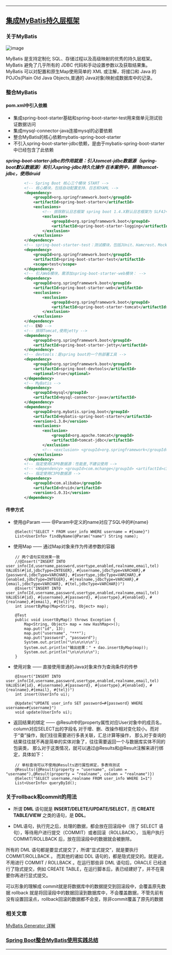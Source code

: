 ----
## [集成MyBatis持久层框架](https://github.com/timebusker/spring-boot/tree/master/spring-boot-13-MyBatis/)

### 关于MyBatis
![image](https://github.com/timebusker/spring-boot/raw/master/static/spring-boot-13-MyBatis/mybatis-logo.png?raw=true)

MyBatis 是支持定制化 SQL、存储过程以及高级映射的优秀的持久层框架。MyBatis 避免了几乎所有的 JDBC 
代码和手动设置参数以及获取结果集。MyBatis 可以对配置和原生Map使用简单的 XML 或注解，将接口和 
Java 的 POJOs(Plain Old Java Objects,普通的 Java对象)映射成数据库中的记录。

### 整合MyBatis
#### **pom.xml**中引入依赖
+ 集成spring-boot-starter基础和spring-boot-starter-test用来做单元测试验证数据访问 
+ 集成mysql-connector-java连接mysql的必要依赖 
+ 整合MyBatis的核心依赖mybatis-spring-boot-starter 
+ 不引入spring-boot-starter-jdbc依赖，是由于mybatis-spring-boot-starter中已经包含了此依赖 

***spring-boot-starter-jdbc的作用就是：引入tomcat-jdbc数据源（spring-boot默认数据源）和引入spring-jdbc持久化操作***
***在本案例中，排除tomcat-jdbc，使用druid***
```xml
		<!-- Spring Boot 核心三个模块 START -->
		<!-- 核心模块，包括自动配置支持、日志和YAML -->
		<dependency>
			<groupId>org.springframework.boot</groupId>
			<artifactId>spring-boot-starter</artifactId>
			<exclusions>
				<!-- 排除默认日志框架 spring boot 1.4.X默认日志框架为 SLF4J+Logback,这里先排除 -->
				<exclusion>
					<groupId>org.springframework.boot</groupId>
					<artifactId>spring-boot-starter-logging</artifactId>
				</exclusion>
			</exclusions>
		</dependency>
		<!-- spring-boot-starter-test：测试模块，包括JUnit、Hamcrest、Mockito -->
		<dependency>
			<groupId>org.springframework.boot</groupId>
			<artifactId>spring-boot-starter-test</artifactId>
			<scope>test</scope>
		</dependency>
		<!-- 引入Web模块，需添加spring-boot-starter-web模块： -->
		<dependency>
			<groupId>org.springframework.boot</groupId>
			<artifactId>spring-boot-starter-web</artifactId>
			<exclusions>
				<exclusion>
					<groupId>org.springframework.boot</groupId>
					<artifactId>spring-boot-starter-tomcat</artifactId>
				</exclusion>
			</exclusions>
		</dependency>
		<!-- END -->
		<!-- 排除Tomcat,使用jetty -->
		<dependency>
			<groupId>org.springframework.boot</groupId>
			<artifactId>spring-boot-starter-jetty</artifactId>
		</dependency>
		<!-- devtools：是spring boot的一个热部署工具 -->
		<dependency>
			<groupId>org.springframework.boot</groupId>
			<artifactId>spring-boot-devtools</artifactId>
			<optional>true</optional>
		</dependency>
		<!-- MyBatis -->
		<dependency>
			<groupId>mysql</groupId>
			<artifactId>mysql-connector-java</artifactId>
		</dependency>
		<dependency>
			<groupId>org.mybatis.spring.boot</groupId>
			<artifactId>mybatis-spring-boot-starter</artifactId>
			<version>1.3.0</version>
			<exclusions>
				<exclusion>
					<groupId>org.apache.tomcat</groupId>
					<artifactId>tomcat-jdbc</artifactId>
				</exclusion>
				<!-- <exclusion> <groupId>org.springframework</groupId> <artifactId>spring-jdbc</artifactId> </exclusion> -->
			</exclusions>
		</dependency>
		<!-- 指定使用C3P0数据源：性能差,不建议使用 -->
		<!-- <dependency> <groupId>com.mchange</groupId> <artifactId>c3p0</artifactId> <version>0.9.5.2</version> </dependency> -->
		<!-- 指定使用C3P0数据源 -->
		<dependency>
			<groupId>com.alibaba</groupId>
			<artifactId>druid</artifactId>
			<version>1.0.31</version>
		</dependency>
```

#### 传参方式
+ 使用@Param —— @Param中定义的name对应了SQL中的#{name}
```
	@Select("SELECT * FROM user_info WHERE username = #{name}")
	List<UserInfo> findByName(@Param("name") String name);
```

+ 使用Map —— 通过Map对象来作为传递参数的容器
```
    // 两个语句实现效果一致
	//@Insert("INSERT INTO user_info(Id,username,password,usertype,enabled,realname,email,tel) VALUES(#{id,jdbcType=INTEGER}, #{username,jdbcType=VARCHAR},#{password,jdbcType=VARCHAR}, #{usertype,jdbcType=VARCHAR},#{enabled,jdbcType=INTEGER}, #{realname,jdbcType=VARCHAR},#{email,jdbcType=VARCHAR}, #{tel,jdbcType=VARCHAR})")
	@Insert("INSERT INTO user_info(Id,username,password,usertype,enabled,realname,email,tel) VALUES(#{id}, #{username},#{password}, #{usertype},#{enabled}, #{realname},#{email}, #{tel})")
	int insertByMap(Map<String, Object> map);
```
```
	@Test
	public void insertByMap() throws Exception {
		Map<String, Object> map = new HashMap<>();
		map.put("id", 13);
		map.put("username", "***");
		map.put("password", "password");
		System.out.println("\n\n\n\n\n");
		System.out.println("输出结果：" + dao.insertByMap(map));
		System.out.println("\n\n\n\n\n");
	}
```

+ 使用对象 —— 直接使用普通的Java对象来作为查询条件的传参
```
	@Insert("INSERT INTO user_info(Id,username,password,usertype,enabled,realname,email,tel) VALUES(#{id}, #{username},#{password}, #{usertype},#{enabled}, #{realname},#{email}, #{tel})")
	int insert(UserInfo ui);
	
	@Update("UPDATE user_info SET password=#{password} WHERE username=#{username}")
	void update(UserInfo ui);
```

+ 返回结果的绑定 —— @Result中的property属性对应User对象中的成员名，column对应SELECT出的字段名
对于增、删、改操作相对变化较小。而对于“查”操作，我们往往需要进行多表关联，汇总计算等操作，
那么对于查询的结果往往就不再是简单的实体对象了，往往需要返回一个与数据库实体不同的包装类，
那么对于这类情况，就可以通过@Results和@Result注解来进行绑定，具体如下：
```
	// 单标查询可以不使用@Results进行属性绑定，多表待测试
	@Results({@Result(property = "username", column = "username"),@Result(property = "realname", column = "realname")})
	@Select("SELECT username,realname FROM user_info WHERE 1=1")
	List<UserInfo> queryById();
```

### 关于rollback和commit的用法
+ 所谓 **DML** 语句就是 **INSERT/DELETE/UPDATE/SELECT**，而 **CREATE TABLE/VIEW** 之类的语句，是 **DDL**。

+ DML语句，执行完之后，处理的数据，都会放在回滚段中（除了 SELECT 语句），等待用户进行提交（COMMIT）或者回滚（ROLLBACK），
当用户执行 COMMIT/ROLLBACK 后，放在回滚段中的数据就会被删除。

所有的 DML 语句都是要显式提交了，所谓“显式提交”，就是要执行 COMMIT/ROLLBACK 。
而其他的诸如 DDL 语句的，都是隐式提交的。就是说，不用进行 COMMIT / ROLLBACK 。在运行那些非
DML 语句后，ORACLE 已经进行了隐式提交，例如 CREATE TABLE，在运行脚本后，表已经建好了，并不在需要你再进行显式提交。

可以形象的理解成
commit就是将数据库中的数据提交到回滚段中，会覆盖原先数据
rollback 就是将回滚段中的数据回滚到数据库中，不会覆盖数据，不管先前有没有设置回滚点，rollback回滚的数据都不会变，除非commit覆盖了原先的数据

### 相关文章

[MyBatis Generator 详解](http://blog.csdn.net/isea533/article/details/42102297)


### [Spring Boot整合MyBatis使用实践总结](https://github.com/timebusker/spring-boot-Mybaits)
----